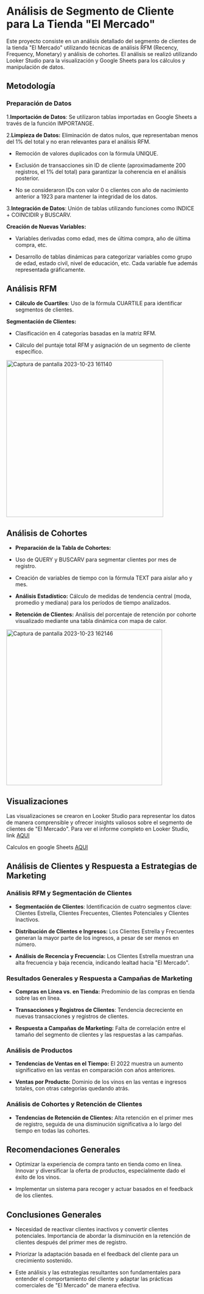 # Análisis de Segmento de Cliente para La Tienda "El Mercado"
<p>
Este proyecto consiste en un análisis detallado del segmento de clientes de la tienda "El Mercado" utilizando técnicas de análisis RFM (Recency, Frequency, Monetary) y análisis de cohortes. El análisis se realizó utilizando Looker Studio para la visualización y Google Sheets para los cálculos y manipulación de datos.
</p>

## Metodología
### Preparación de Datos
1.**Importación de Datos**: Se utilizaron tablas importadas en Google Sheets a través de la función IMPORTANGE.

2.**Limpieza de Datos:**
Eliminación de datos nulos, que representaban menos del 1% del total y no eran relevantes para el análisis RFM.

- Remoción de valores duplicados con la fórmula UNIQUE.

- Exclusión de transacciones sin ID de cliente (aproximadamente 200 registros, el 1% del total) para garantizar la coherencia en el análisis posterior.

- No se consideraron IDs con valor 0 o clientes con año de nacimiento anterior a 1923 para mantener la integridad de los datos.

3.**Integración de Datos**:
Unión de tablas utilizando funciones como INDICE + COINCIDIR y BUSCARV.

**Creación de Nuevas Variables:**
- Variables derivadas como edad, mes de última compra, año de última compra, etc.

- Desarrollo de tablas dinámicas para categorizar variables como grupo de edad, estado civil, nivel de educación, etc. Cada variable fue además representada gráficamente.

## Análisis RFM
- **Cálculo de Cuartiles**: Uso de la fórmula CUARTILE para identificar segmentos de clientes.

**Segmentación de Clientes:**
- Clasificación en 4 categorías basadas en la matriz RFM.

- Cálculo del puntaje total RFM y asignación de un segmento de cliente específico.
<img width="412" alt="Captura de pantalla 2023-10-23 161140" src="https://github.com/Yesi0/Analisis-de-Datos-segmentacions-clientes/assets/125078076/23e8c994-e2ff-4e0d-abef-c04f6160ca9f">

## Análisis de Cohortes
- **Preparación de la Tabla de Cohortes:**
- Uso de QUERY y BUSCARV para segmentar clientes por mes de registro.

- Creación de variables de tiempo con la fórmula TEXT para aislar año y mes.

- **Análisis Estadístico:**
Cálculo de medidas de tendencia central (moda, promedio y mediana) para los períodos de tiempo analizados.

- **Retención de Clientes:**
Análisis del porcentaje de retención por cohorte visualizado mediante una tabla dinámica con mapa de calor.

<img width="409" alt="Captura de pantalla 2023-10-23 162146" src="https://github.com/Yesi0/Analisis-de-Datos-segmentacions-clientes/assets/125078076/56198da6-1703-461f-8442-44d4083fdbcd">

## Visualizaciones
Las visualizaciones se crearon en Looker Studio para representar los datos de manera comprensible y ofrecer insights valiosos sobre el segmento de clientes de "El Mercado".
Para ver el informe completo en Looker Studio, link [AQUI ](https://lookerstudio.google.com/s/ucHIaMikHsQ) 

Calculos en google Sheets [AQUI ](https://docs.google.com/spreadsheets/d/1n5zhB27EtlrdLryIRFz9riCwSNQVysyb0U7EgieKT7o/edit?usp=sharing)

## Análisis de Clientes y Respuesta a Estrategias de Marketing

### Análisis RFM y Segmentación de Clientes

- **Segmentación de Clientes**: Identificación de cuatro segmentos clave: Clientes Estrella, Clientes Frecuentes, Clientes Potenciales y Clientes Inactivos.

- **Distribución de Clientes e Ingresos:** Los Clientes Estrella y Frecuentes generan la mayor parte de los ingresos, a pesar de ser menos en número.

- **Análisis de Recencia y Frecuencia:** Los Clientes Estrella muestran una alta frecuencia y baja recencia, indicando lealtad hacia "El Mercado".


### Resultados Generales y Respuesta a Campañas de Marketing

- **Compras en Línea vs. en Tienda:** Predominio de las compras en tienda sobre las en línea.

- **Transacciones y Registros de Clientes**: Tendencia decreciente en nuevas transacciones y registros de clientes.

- **Respuesta a Campañas de Marketing:** Falta de correlación entre el tamaño del segmento de clientes y las respuestas a las campañas.

### Análisis de Productos

- **Tendencias de Ventas en el Tiempo:** El 2022 muestra un aumento significativo en las ventas en comparación con años anteriores.

- **Ventas por Producto:** Dominio de los vinos en las ventas e ingresos totales, con otras categorías quedando atrás.

###  Análisis de Cohortes y Retención de Clientes

- **Tendencias de Retención de Clientes:** Alta retención en el primer mes de registro, seguida de una disminución significativa a lo largo del tiempo en todas las cohortes.

## Recomendaciones Generales

- Optimizar la experiencia de compra tanto en tienda como en línea.
Innovar y diversificar la oferta de productos, especialmente dado el éxito de los vinos.

- Implementar un sistema para recoger y actuar basados en el feedback de los clientes.

## Conclusiones Generales

- Necesidad de reactivar clientes inactivos y convertir clientes potenciales.
Importancia de abordar la disminución en la retención de clientes después del primer mes de registro.

- Priorizar la adaptación basada en el feedback del cliente para un crecimiento sostenido.

- Este análisis y las estrategias resultantes son fundamentales para entender el comportamiento del cliente y adaptar las prácticas comerciales de "El Mercado" de manera efectiva.




